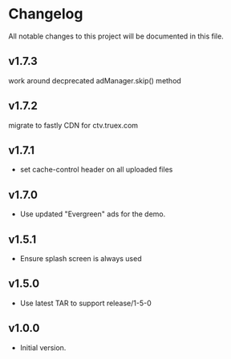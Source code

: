 # Changelog
All notable changes to this project will be documented in this file.

## v1.7.3
work around decprecated adManager.skip() method

## v1.7.2
migrate to fastly CDN for ctv.truex.com

## v1.7.1
* set cache-control header on all uploaded files

## v1.7.0
* Use updated "Evergreen" ads for the demo.

## v1.5.1
* Ensure splash screen is always used

## v1.5.0
* Use latest TAR to support release/1-5-0

## v1.0.0
* Initial version.
